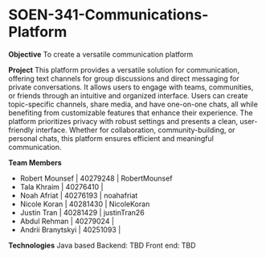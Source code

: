# SOEN-341-Communications-Platform

**Objective**
To create a versatile communication platform

**Project**
This platform provides a versatile solution for communication, offering text channels for group discussions and direct messaging for private conversations. It allows users to engage with teams, communities, or friends through an intuitive and organized interface. Users can create topic-specific channels, share media, and have one-on-one chats, all while benefiting from customizable features that enhance their experience. The platform prioritizes privacy with robust settings and presents a clean, user-friendly interface. Whether for collaboration, community-building, or personal chats, this platform ensures efficient and meaningful communication.

**Team Members**
- Robert Mounsef | 40279248 | RobertMounsef
- Tala Khraim | 40276410 |
- Noah Afriat | 40276193 | noahafriat
- Nicole Koran | 40281430 | NicoleKoran
- Justin Tran | 40281429 | justinTran26
- Abdul Rehman | 40279024 |
- Andrii Branytskyi | 40251093 |

**Technologies**
Java based
Backend: TBD
Front end: TBD
